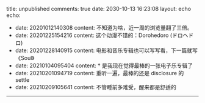 title: unpublished
comments: true
date: 2030-10-13 16:23:08
layout: echo
echo:
  - date: 20201012140308
    content: 不知道为啥，近一周的浏览量翻了三倍。
  - date: 20201225154216
    content: 这个动漫不错的：Dorohedoro (ドロヘドロ)
  - date: 20201228140915
    content: 电影和音乐专辑也可以写写看，下一篇就写《Soul》
  - date: 20210104095404
    content: † 是我现在觉得最棒的一张电子乐专辑了
  - date: 20210201094719
    content: 重听一遍，最棒的还是 disclosure 的 settle
  - date: 20210209105641
    content: 不管睡前多难受，醒来都是舒适的
---

